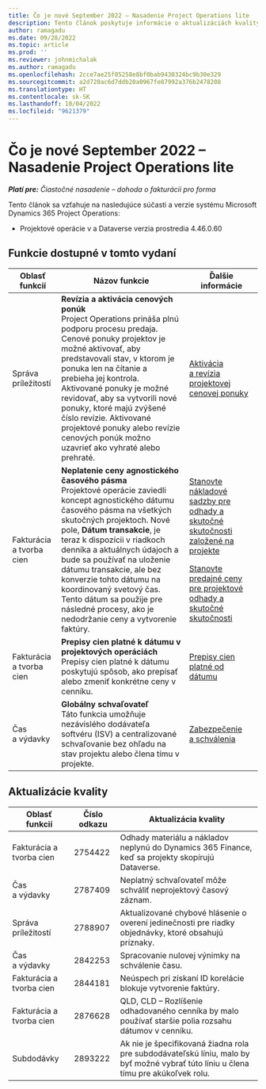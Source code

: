 ```yaml
---
title: Čo je nové September 2022 – Nasadenie Project Operations lite
description: Tento článok poskytuje informácie o aktualizáciách kvality, ktoré sú k dispozícii vo vydaní spoločnosti Microsoft zo septembra 2022 Dynamics 365 Project Operations lite nasadenie.
author: ramagadu
ms.date: 09/28/2022
ms.topic: article
ms.prod: ''
ms.reviewer: johnmichalak
ms.author: ramagadu
ms.openlocfilehash: 2cce7ae25f05258e8bf0bab9430324bc9b30e329
ms.sourcegitcommit: a2d720ac6d7ddb20a0967fe87992a376b2478208
ms.translationtype: HT
ms.contentlocale: sk-SK
ms.lasthandoff: 10/04/2022
ms.locfileid: "9621379"
---
```

# <a name="whats-new-september-2022---project-operations-lite-deployment"></a>Čo je nové September 2022 – Nasadenie Project Operations lite

_**Platí pre:** Čiastočné nasadenie – dohoda o fakturácii pro forma_

Tento článok sa vzťahuje na nasledujúce súčasti a verzie systému Microsoft Dynamics 365 Project Operations:

- Projektové operácie v a Dataverse verzia prostredia 4.46.0.60

## <a name="features-included-in-this-release"></a>Funkcie dostupné v tomto vydaní

| Oblasť funkcií | Názov funkcie | Ďalšie informácie |
| --- | --- | --- |
| Správa príležitostí | **Revízia a aktivácia cenových ponúk**<br>Project Operations prináša plnú podporu procesu predaja. Cenové ponuky projektov je možné aktivovať, aby predstavovali stav, v ktorom je ponuka len na čítanie a prebieha jej kontrola. Aktivované ponuky je možné revidovať, aby sa vytvorili nové ponuky, ktoré majú zvýšené číslo revízie. Aktivované projektové ponuky alebo revízie cenových ponúk možno uzavrieť ako vyhraté alebo prehraté. | [Aktivácia a revízia projektovej cenovej ponuky](/dynamics365/project-operations/sales/activation-and-revision) |
| Fakturácia a tvorba cien | **Neplatenie ceny agnostického časového pásma**<br>Projektové operácie zaviedli koncept agnostického dátumu časového pásma na všetkých skutočných projektoch. Nové pole, **Dátum transakcie**, je teraz k dispozícii v riadkoch denníka a aktuálnych údajoch a bude sa používať na uloženie dátumu transakcie, ale bez konverzie tohto dátumu na koordinovaný svetový čas. Tento dátum sa použije pre následné procesy, ako je nedodržanie ceny a vytvorenie faktúry. | <p>[Stanovte nákladové sadzby pre odhady a skutočné skutočnosti založené na projekte](/dynamics365/project-operations/pro/pricing-costing/cost-price-resolution-sales)</p><p>[Stanovte predajné ceny pre projektové odhady a skutočné skutočnosti](/dynamics365/project-operations/pro/pricing-costing/sales-price-resolution-sales)</p> |
| Fakturácia a tvorba cien | **Prepisy cien platné k dátumu v projektových operáciách**<br>Prepisy cien platné k dátumu poskytujú spôsob, ako prepísať alebo zmeniť konkrétne ceny v cenníku. | [Prepisy cien platné od dátumu](/dynamics365/project-operations/pricing-costing/dateffective_price_overrides) |
| Čas a výdavky | **Globálny schvaľovateľ**<br>Táto funkcia umožňuje nezávislého dodávateľa softvéru (ISV) a centralizované schvaľovanie bez ohľadu na stav projektu alebo člena tímu v projekte. | [Zabezpečenie a schválenia](/dynamics365/project-operations/approvals/approvals-security) |

## <a name="quality-updates"></a>Aktualizácie kvality

| Oblasť funkcií | Číslo odkazu | Aktualizácia kvality |
| --- | --- | --- |
| Fakturácia a tvorba cien | 2754422 | Odhady materiálu a nákladov neplynú do Dynamics 365 Finance, keď sa projekty skopírujú Dataverse. |
| Čas a výdavky | 2787409 | Neplatný schvaľovateľ môže schváliť neprojektový časový záznam. |
| Správa príležitostí | 2788907 | Aktualizované chybové hlásenie o overení jedinečnosti pre riadky objednávky, ktoré obsahujú príznaky. |
| Čas a výdavky | 2842253 | Spracovanie nulovej výnimky na schválenie času. |
| Fakturácia a tvorba cien | 2844181 | Neúspech pri získaní ID korelácie blokuje vytvorenie faktúry. |
| Fakturácia a tvorba cien | 2876628 | QLD, CLD – Rozlíšenie odhadovaného cenníka by malo používať staršie polia rozsahu dátumov v cenníku. |
| Subdodávky | 2893222 | Ak nie je špecifikovaná žiadna rola pre subdodávateľskú líniu, malo by byť možné vybrať túto líniu u člena tímu pre akúkoľvek rolu. |
